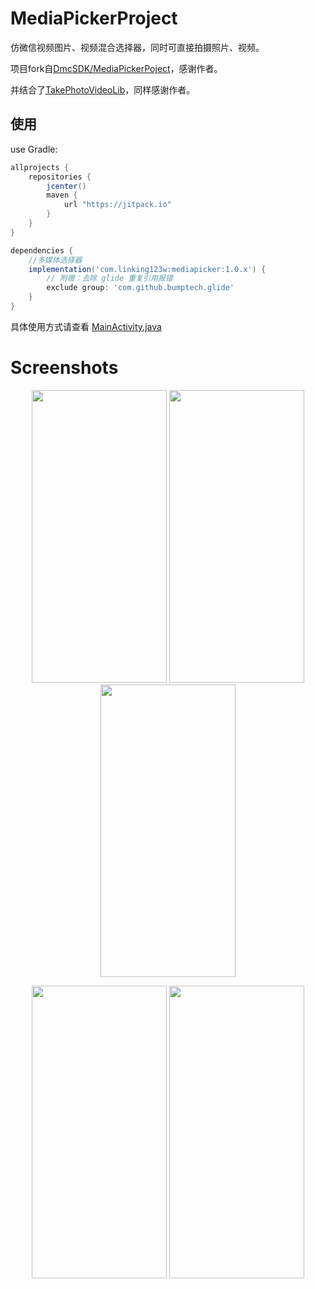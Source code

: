 # MediaPickerProject

仿微信视频图片、视频混合选择器，同时可直接拍摄照片、视频。


项目fork自[DmcSDK/MediaPickerPoject](https://github.com/DmcSDK/MediaPickerPoject)，感谢作者。

并结合了[TakePhotoVideoLib](https://github.com/HyfSunshine/TakePhotoVideoLib)，同样感谢作者。


## 使用


use Gradle:

```gradle
allprojects {
    repositories {
        jcenter()
        maven {
            url "https://jitpack.io"
        }
    }
}

dependencies {
    //多媒体选择器
    implementation('com.linking123w:mediapicker:1.0.x') {
        // 附赠：去除 glide 重复引用报错
        exclude group: 'com.github.bumptech.glide'
    }
}
```

具体使用方式请查看 [MainActivity.java](./app/src/main/java/com/linking/mediapickerpoject/MainActivity.java)




# Screenshots

<div align="center">

<img src="https://github.com/wlinking/MediaPickerPoject/blob/master/Screenshots/S1.jpg" 
height="468" width="216" >
<img src="https://github.com/wlinking/MediaPickerPoject/blob/master/Screenshots/S2.jpg" 
height="468" width="216" >
<img src="https://github.com/wlinking/MediaPickerPoject/blob/master/Screenshots/S3.jpg" 
height="468" width="216" >

</div>

<div align="center">

<img src="https://github.com/wlinking/MediaPickerPoject/blob/master/Screenshots/S4.jpg" 
height="468" width="216" >
<img src="https://github.com/wlinking/MediaPickerPoject/blob/master/Screenshots/S5.jpg" 
height="468" width="216" >

</div>